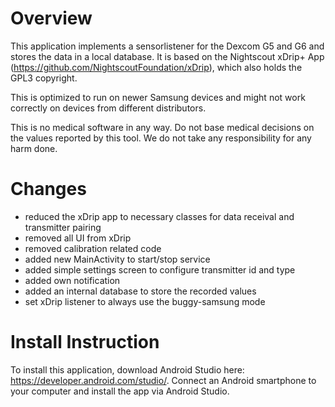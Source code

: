 # Overview
This application implements a sensorlistener for the Dexcom G5 and G6 and stores the data in a local database. It is based on the Nightscout xDrip+ App (https://github.com/NightscoutFoundation/xDrip), which also holds the GPL3 copyright.

This is optimized to run on newer Samsung devices and might not work correctly on devices from different distributors.

This is no medical software in any way. Do not base medical decisions on the values reported by this tool. We do not take any responsibility for any harm done. 

# Changes
* reduced the xDrip app to necessary classes for data receival and transmitter pairing
* removed all UI from xDrip
* removed calibration related code
* added new MainActivity to start/stop service
* added simple settings screen to configure transmitter id and type
* added own notification
* added an internal database to store the recorded values
* set xDrip listener to always use the buggy-samsung mode

# Install Instruction
To install this application, download Android Studio here: https://developer.android.com/studio/. Connect an Android smartphone to your computer and install the app via Android Studio.